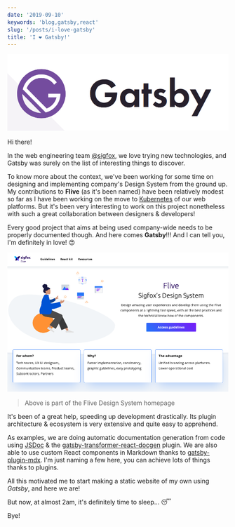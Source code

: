 ```yaml
---
date: '2019-09-10'
keywords: 'blog,gatsby,react'
slug: '/posts/i-love-gatsby'
title: 'I ❤️ Gatsby!'
---
```


![gatsby-banner](./gatsby-banner.png "Gatsby Banner")

Hi there!

In the web engineering team [@sigfox](https://www.npmjs.com/org/sigfox), we love trying new technologies, and Gatsby was surely on the list of interesting things to discover.

To know more about the context, we've been working for some time on designing and implementing company's Design System from the ground up. My contributions to **Flive** (as it's been named) have been relatively modest so far as I have been working on the move to [Kubernetes](https://kubernetes.io) of our web platforms. But it's been very interesting to work on this project nonetheless with such a great collaboration between designers & developers!

Every good project that aims at being used company-wide needs to be properly documented though. And here comes **Gatsby**!!! And I can tell you, I'm definitely in love! 😍

![flive-homepage](./flive-homepage.png "Flive Design System Homepage")
> Above is part of the Flive Design System homepage

It's been of a great help, speeding up development drastically. Its plugin architecture & ecosystem is very extensive and quite easy to apprehend.

As examples, we are doing automatic documentation generation from code using [JSDoc](https://devdocs.io/jsdoc) & the [gatsby-transformer-react-docgen](https://www.npmjs.com/package/gatsby-transformer-react-docgen) plugin. We are also able to use custom React components in Markdown thanks to [gatsby-plugin-mdx](https://www.npmjs.com/package/gatsby-plugin-mdx). I'm just naming a few here, you can achieve lots of things thanks to plugins.

All this motivated me to start making a static website of my own using *Gatsby*, and here we are!

But now, at almost 2am, it's definitely time to sleep... 😴

Bye!
